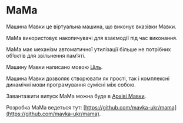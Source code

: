 # МаМа

<subject>Машина Мавки</subject> <keyword>це</keyword> віртуальна машина, що виконує вказівки <subject>Мавки</subject>.

<subject>МаМа</subject> використовує накопичувачі для взаємодії під час виконання.

<subject>МаМа</subject> має механізм автоматичної утилізації більше не потрібних обʼєктів для звільнення памʼяті.

<subject>Машину Мавки</subject> написано мовою <subject>[Ціль](https://ціль.укр)</subject>.

<subject>Машина Мавки</subject> дозволяє створювати як прості, так і комплексні динамічні мови програмування сумісні між
собою.

Завантажити випуск <subject>МаМа</subject> можна буде в <subject>[Архіві Мавки](https://архів.мавка.укр)</subject>.

Розробка <subject>МаМа</subject> ведеться тут: [https://github.com/mavka-ukr/mama](https://github.com/mavka-ukr/mama).